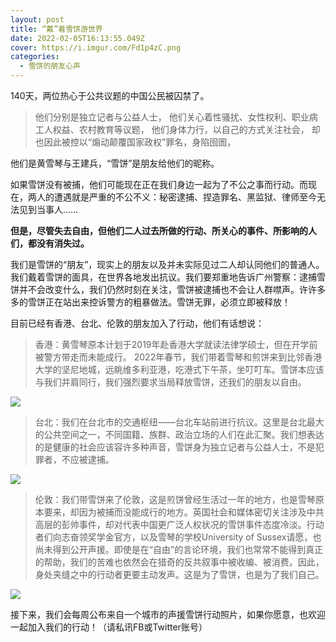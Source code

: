 ```yaml
---
layout: post
title: “戴”着雪饼游世界
date: 2022-02-05T16:13:55.049Z
cover: https://i.imgur.com/Fd1p4zC.png
categories:
  - 雪饼的朋友心声
---
```

140天，两位热心于公共议题的中国公民被囚禁了。

<!-- more -->

> 他们分别是独立记者与公益人士，
> 他们关心着性骚扰、女性权利、职业病工人权益、农村教育等议题，
> 他们身体力行，以自己的方式关注社会，
> 却也因此被控以“煽动颠覆国家政权”罪名，身陷囹圄，

他们是黄雪琴与王建兵，“雪饼”是朋友给他们的昵称。

如果雪饼没有被捕，他们可能现在正在我们身边一起为了不公之事而行动。而现在，两人的遭遇就是严重的不公不义：秘密逮捕、捏造罪名、黑监狱、律师至今无法见到当事人……

<b>但是，尽管失去自由，但他们二人过去所做的行动、所关心的事件、所影响的人们，都没有消失过。</b>

我们是雪饼的“朋友”，现实上的朋友以及并未实际见过二人却认同他们的普通人。我们戴着雪饼的面具，在世界各地发出抗议。我们要郑重地告诉广州警察：逮捕雪饼并不会改变什么，我们仍然时刻在关注，雪饼被逮捕也不会让人群噤声。许许多多的雪饼正在站出来控诉警方的粗暴做法。雪饼无罪，必须立即被释放！

目前已经有香港、台北、伦敦的朋友加入了行动，他们有话想说：

> 香港：黄雪琴原本计划于2019年赴香港大学就读法律学硕士，但在开学前被警方带走而未能成行。 2022年春节，我们带着雪琴和煎饼来到比邻香港大学的坚尼地城，远眺维多利亚港，吃港式下午茶，坐叮叮车。雪饼本应该与我们并肩同行，我们强烈要求当局释放雪饼，还我们的朋友以自由。

![](https://i.imgur.com/Fd1p4zC.png)

> 台北：我们在台北市的交通枢纽——台北车站前进行抗议。这里是台北最大的公共空间之一，不同国籍、族群、政治立场的人们在此汇聚。我们想表达的是健康的社会应该容许多种声音，雪饼身为独立记者与公益人士，不是犯罪者，不应被逮捕。

![](https://i.imgur.com/svxOxhV.jpg)

> 伦敦：我们带雪饼来了伦敦，这是煎饼曾经生活过一年的地方，也是雪琴原本要来，却因为被捕而没能成行的地方。英国社会和媒体密切关注涉及中共高层的彭帅事件，却对代表中国更广泛人权状况的雪饼事件态度冷淡。行动者们向志奋领奖学金官方，以及雪琴的学校University of Sussex请愿，也尚未得到公开声援。即使是在“自由”的言论环境，我们也常常不能得到真正的帮助，我们的苦难也依然会在猎奇的反共叙事中被收编、被消费。因此，身处夹缝之中的行动者更要主动发声。这是为了雪饼，也是为了我们自己。

![](https://i.imgur.com/Gm68Ruw.png)

接下来，我们会每周公布来自一个城市的声援雪饼行动照片，如果你愿意，也欢迎一起加入我们的行动！（请私讯FB或Twitter账号）